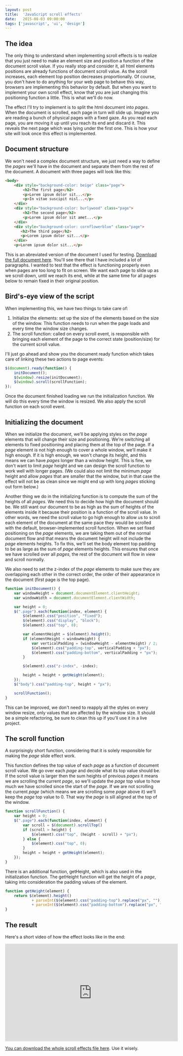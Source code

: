 ```yaml
---
layout: post
title:  'JavaScript scroll effects'
date:   2015-08-03 09:00:00
tags: ['javascript', 'ui', 'design']
---
```


The idea
---

The only thing to understand when implementing scroll effects is to realize that you just need to make an element size and position a function of the document scroll value. If you really stop and consider it, all html elements positions are already functions of document scroll value. As the scroll increases, each element top position decreases proportionally. Of course, you don't have to do anything for your web page to behave this way, browsers are implementing this behavior by default. But when you want to implement your own scroll effect, know that you are just changing this positioning function a little. This is what we'll do now.

<!--more-->

The effect I'll try to implement is to split the html document into *pages*. When the document is scrolled, each page in turn will slide up. Imagine you are reading a bunch of physical pages with a fixed gaze. As you read each page, you are moving it up until you reach its end and discard it. This reveals the next page which was lying under the first one. This is how your site will look once this effect is implemented.

Document structure
---

We won't need a complex document structure, we just need a way to define the *pages* we'll have in the document and separate them from the rest of the document. A document with three pages will look like this:

~~~ html
<body>
    <div style="background-color: beige" class="page">
        <h2>The first page</h2>
        <p>Lorem ipsum dolor sit...</p>
        <p>In vitae suscipit nisl...</p>
    </div>
    <div style="background-color: burlywood" class="page">
        <h2>The second page</h2>
        <p>Lorem ipsum dolor sit amet...</p>
    </div>
    <div style="background-color: cornflowerblue" class="page">
       <h2>The third page</h2>
       <p>Lorem ipsum dolor sit...</p>
    </div>
    <p>Lorem ipsum dolor sit...</p>
~~~

This is an abreviated version of the document I used for testing. [Download the full document here](/assets/2015.08/javascript_scroll_effects.html). You'll see there that I have included a lot of paragraphs. I wanted to test that the effect is functioning properly even when pages are too long to fit on screen. We want each page to slide up as we scroll down, until we reach its end, while at the same time for all pages below to remain fixed in their original position.

Bird's-eye view of the script
---

When implementing this, we have two things to take care of:

1. Initialize the elements: set up the size of the elements based on the size of the window. This function needs to run when the page loads and every time the window size changes.
2. The scroll function: called on every scroll event, is responsible with bringing each element of the page to the correct state (position/size) for the current scroll value.

I'll just go ahead and show you the document ready function which takes care of linking these two actions to page events:

~~~ javascript
$(document).ready(function() {
    initDocument();
    $(window).resize(initDocument);
    $(window).scroll(scrollFunction);
});
~~~

Once the document finished loading we run the initialization function. We will do this every time the window is resized. We also apply the scroll function on each scroll event.

Initializing the document
---

When we initialize the document, we'll be applying styles on the *page* elements that will change their size and positioning. We're switching all elements to fixed positioning and placing them at the top of the page. If a *page* element is not high enough to cover a whole window, we'll make it high enough. If it is high enough, we won't change its height, and this means we can have *pages* longer than a window height. This is fine, we don't want to limit *page* height and we can design the scroll function to work well with longer pages. (We could also not limit the minimum *page* height and allow *pages* that are smaller that the window, but in that case the effect will not be as clean since we might end up with long *pages* sticking out form below.)

Another thing we do in the initializing function is to compute the sum of the heights of all *pages*. We need this to decide how high the document should be. We still want our document to be as high as the sum of heights of the elements inside it because their position is a function of the scroll value. In other words, we need the scroll value to go high enough to allow us to scroll each element of the document at the same pace they would be scrolled with the default, browser-implemented scroll function. When we set fixed positioning on the *page* elements, we are taking them out of the normal document flow and that means the document height will not include the *page* elements heights. To fix this, we'll set the body element top padding to be as large as the sum of *page* elements heights. This ensures that once we have scrolled over all *pages*, the rest of the document will flow in view and scroll normally.

We also need to set the z-index of the *page* elements to make sure they are overlapping each other in the correct order, the order of their appearance in the document (first page is the top page).

~~~ javascript
function initDocument() {
    var windowHeight = document.documentElement.clientHeight;
    var windowWidth = document.documentElement.clientWidth;

    var height = 0;
    $(".page").each(function(index, element) {
        $(element).css("position", "fixed");
        $(element).css("display", "block");
        $(element).css("top", 0);

        var elementHeight = $(element).height();
        if (elementHeight < windowHeight) {
            var verticalPadding = (windowHeight - elementHeight) / 2;
            $(element).css("padding-top", verticalPadding + "px");
            $(element).css("padding-bottom", verticalPadding + "px");
        }

        $(element).css("z-index", -index);

        height = height + getHeight(element);
    });
    $("body").css("padding-top", height + "px");

    scrollFunction();
}
~~~

This can be improved, we don't need to reapply all the styles on every window resize, only values that are affected by the window size. It should be a simple refactoring, be sure to clean this up if you'll use it in a live project.

The scroll function
---

A surprisingly short function, considering that it is solely responsible for making the *page* slide effect work.

This function defines the top value of each *page* as a function of document scroll value. We go over each *page* and decide what its top value should be. If the scroll value is larger then the sum heights of previous *pages* it means we are scrolling the current *page*, so we'll update the *page* top value to how much we have scrolled since the start of the *page*. If we are not scrolling the current *page* (which means we are scrolling some *page* above it) we'll keep the *page* top value to 0. That way the *page* is sill aligned at the top of the window.

~~~ javascript
function scrollFunction() {
    var height = 0;
    $(".page").each(function(index, element) {
        var scroll = $(document).scrollTop()
        if (scroll > height) {
            $(element).css("top", (height - scroll) + "px");
        } else {
            $(element).css("top", 0);
        }
        height = height + getHeight(element);
    });
}
~~~

There is an additional function, getHeight, which is also used in the initialization function. The getHeight function will get the height of a *page*, taking into consideration the padding values of the element.

~~~ javascript
function getHeight(element) {
    return $(element).height()
            + parseInt($(element).css("padding-top").replace("px", ""))
            + parseInt($(element).css("padding-bottom").replace("px", ""));
}
~~~

The result
---

Here's a short video of how the effect looks like in the end:

<p class="video">
    <iframe width="560" height="315" src="https://www.youtube.com/embed/4_ZxThmpGnU" frameborder="0" allowfullscreen></iframe>
</p>

[You can download the whole scroll effects file here](/assets/2015.08/javascript_scroll_effects.html). Use it wisely.
